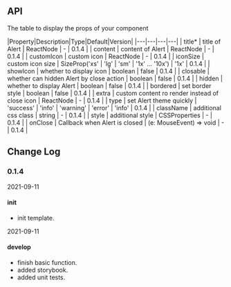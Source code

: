 ## API

The table to display the props of your component

|Property|Description|Type|Default|Version|
|---|---|---|---|
| title* | title of Alert | ReactNode | - | 0.1.4 |
| content | content of Alert | ReactNode | - | 0.1.4 |
| customIcon | custom icon | ReactNode | - | 0.1.4 |
| iconSize | custom icon size | SizeProp('xs' \| 'lg' \| 'sm' \| '1x' ... '10x') | '1x' | 0.1.4 |
| showIcon | whether to display icon | boolean | false | 0.1.4 |
| closable | whether can hidden Alert by close action | boolean  | false  | 0.1.4 |
| hidden | whether to display Alert | boolean | false | 0.1.4 |
| bordered | set border style | boolean | false | 0.1.4 |
| extra | custom content ro render instead of close icon | ReactNode | - | 0.1.4 |
| type | set Alert theme quickly | 'success' \| 'info' \| 'warning' \| 'error' | 'info' | 0.1.4 |
| className | additional css class | string | - | 0.1.4 |
| style | additional style | CSSProperties | - | 0.1.4 |
| onClose | Callback when Alert is closed | (e: MouseEvent) => void | - | 0.1.4 |

## Change Log

### 0.1.4

2021-09-11

#### init

- init template.

2021-09-11

#### develop

- finish basic function.
- added storybook.
- added unit tests.

